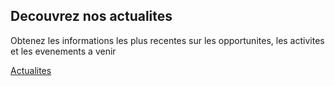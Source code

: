 ## Decouvrez nos actualites

Obtenez les informations les plus recentes sur les opportunites,
les activites et les evenements a venir 

<a href="#" class="btn-primary">Actualites</a>